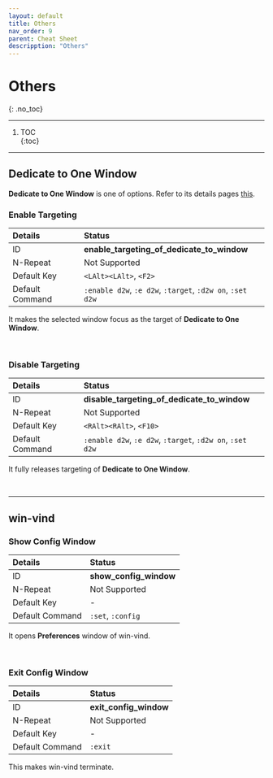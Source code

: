 ```yaml
---
layout: default
title: Others
nav_order: 9
parent: Cheat Sheet
descripption: "Others"
---
```


# Others  
{: .no_toc}

<hr>

1. TOC  
{:toc}  

<hr>  


## Dedicate to One Window  

**Dedicate to One Window** is one of options. Refer to its details pages <a href="https://pit-ray.github.io/win-vind/cheat_sheet/options/#dedicate-to-one-window">this</a>.  

### Enable Targeting  

|Details|Status|  
|:---|:---|  
|ID|**enable_targeting_of_dedicate_to_window**|
|N-Repeat|<span class="no">Not Supported</span>|  
|Default Key|`<LAlt><LAlt>`, `<F2>`|
|Default Command|`:enable d2w`, `:e d2w`, `:target`, `:d2w on`, `:set d2w`|

It makes the selected window focus as the target of **Dedicate to One Window**.  


<br>  


### Disable Targeting  

|Details|Status|  
|:---|:---|  
|ID|**disable_targeting_of_dedicate_to_window**|
|N-Repeat|<span class="no">Not Supported</span>|  
|Default Key|`<RAlt><RAlt>`, `<F10>`|
|Default Command|`:enable d2w`, `:e d2w`, `:target`, `:d2w on`, `:set d2w`|

It fully releases targeting of **Dedicate to One Window**.  

<br>  

<hr>  


## win-vind  
### Show Config Window  

|Details|Status|  
|:---|:---|  
|ID|**show_config_window**|
|N-Repeat|<span class="no">Not Supported</span>|  
|Default Key|-|
|Default Command|`:set`, `:config`|

It opens **Preferences** window of win-vind.  

<br>  

### Exit Config Window  

|Details|Status|  
|:---|:---|  
|ID|**exit_config_window**|
|N-Repeat|<span class="no">Not Supported</span>|  
|Default Key|-|
|Default Command|`:exit`|

This makes win-vind terminate.  

<br> 
